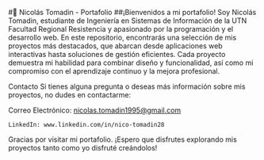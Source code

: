 #📂 Nicolás Tomadin - Portafolio
##¡Bienvenidos a mi portafolio! Soy Nicolás Tomadin, estudiante de Ingeniería en Sistemas de Información de la UTN Facultad Regional Resistencia y apasionado por la programación y el desarrollo web. En este repositorio, encontrarás una selección de mis proyectos más destacados, que abarcan desde aplicaciones web interactivas hasta soluciones de gestión eficientes. Cada proyecto demuestra mi habilidad para combinar diseño y funcionalidad, así como mi compromiso con el aprendizaje continuo y la mejora profesional.

Contacto
Si tienes alguna pregunta o deseas más información sobre mis proyectos, no dudes en contactarme:

Correo Electrónico: nicolas.tomadin1995@gmail.com

```LinkedIn: www.linkedin.com/in/nico-tomadin28```

Gracias por visitar mi portafolio. ¡Espero que disfrutes explorando mis proyectos tanto como yo disfruté creándolos!
